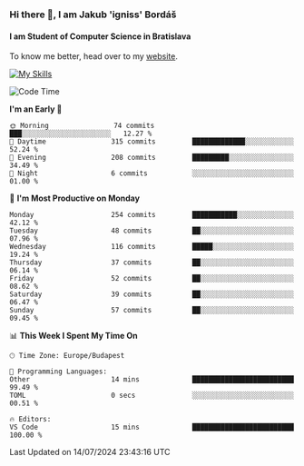 ### Hi there 👋, I am Jakub 'igniss' Bordáš

#### I am Student of Computer Science in Bratislava
To know me better, head over to my [website](https://bordas.sk).

[![My Skills](https://skillicons.dev/icons?i=js,html,css,figma,svelte,java,kotlin,python,postgresql,typescript,nest,nodejs)](https://bordas.sk)


<!--START_SECTION:waka-->
![Code Time](http://img.shields.io/badge/Code%20Time-1%2C484%20hrs%2056%20mins-blue)

**I'm an Early 🐤** 

```text
🌞 Morning                74 commits          ███░░░░░░░░░░░░░░░░░░░░░░   12.27 % 
🌆 Daytime                315 commits         █████████████░░░░░░░░░░░░   52.24 % 
🌃 Evening                208 commits         █████████░░░░░░░░░░░░░░░░   34.49 % 
🌙 Night                  6 commits           ░░░░░░░░░░░░░░░░░░░░░░░░░   01.00 % 
```
📅 **I'm Most Productive on Monday** 

```text
Monday                   254 commits         ███████████░░░░░░░░░░░░░░   42.12 % 
Tuesday                  48 commits          ██░░░░░░░░░░░░░░░░░░░░░░░   07.96 % 
Wednesday                116 commits         █████░░░░░░░░░░░░░░░░░░░░   19.24 % 
Thursday                 37 commits          ██░░░░░░░░░░░░░░░░░░░░░░░   06.14 % 
Friday                   52 commits          ██░░░░░░░░░░░░░░░░░░░░░░░   08.62 % 
Saturday                 39 commits          ██░░░░░░░░░░░░░░░░░░░░░░░   06.47 % 
Sunday                   57 commits          ██░░░░░░░░░░░░░░░░░░░░░░░   09.45 % 
```


📊 **This Week I Spent My Time On** 

```text
🕑︎ Time Zone: Europe/Budapest

💬 Programming Languages: 
Other                    14 mins             █████████████████████████   99.49 % 
TOML                     0 secs              ░░░░░░░░░░░░░░░░░░░░░░░░░   00.51 % 

🔥 Editors: 
VS Code                  15 mins             █████████████████████████   100.00 % 
```


 Last Updated on 14/07/2024 23:43:16 UTC
<!--END_SECTION:waka-->
